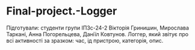 # Final-project.-Logger
Підготували: студенти групи ІПЗс-24-2 Вікторія Гринишин, Мирослава Таркані, Анна Погорельцева, Даніїл Ковтунов. Логгер, який звітує про всі активності за зразком: час, ід пристрою, категорія, опис.
